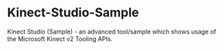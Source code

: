# Kinect-Studio-Sample
Kinect Studio (Sample) - an advanced tool/sample which shows usage of the Microsoft Kinect v2 Tooling APIs.
